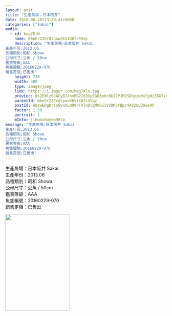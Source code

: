 ```yaml
---
layout: post
title: "生產魚場：日本阪井" 
date: 2016-06-26T23:20:41+0000 
categories: ["Sakai"] 
media:
  - id: keg7KlH
    name: N6nErZZErQtpowXkV1K0frXVqz
    description: "生產魚場;日本阪井 Sakai
生產年份;2013.06
品種類別;昭和 Showa
公母尺寸;公魚 / 50cm
鑑賞等級;AAA
魚隻編號;20160229-070
銷售定價;已售出"   
    height: 720
    width: 480
    type: image/jpeg
    link: https://i.imgur.com/keg7KlH.jpg
    prevLoc: 0k2EWlzGoACyBJJnvMG2I63VpEG63mhr8kJ9PJM2S6Xyzw0n7pHzZBX7z4z5cmL4qLOJJliqxL27vBpqiW1LqAknKzio34E3N6NlUEgE0RVJLJiKvm80rkPofDPY0r55VpSlZ31V1xPXS8Yg8kkE9MSG7OZEQ1GXuA1wp5xxOMhKl17LQ44xFL2gVKLY89UYRVNE692Qh7l7G72B4oSvyoq1RomRFml2LJgzYwc6YRrWnEpMimNPoW4PROcgRwrQwqnB
    parentId: N6nErZZErQtpowXkV1K0frXVqz
    postId: W9zwEDgOrzs8ywXLm09rFXlnDvqMnOS31VDM3YBpc4A92oLDOws0P
    factor: 1.50
    portrait: 1
    mInfo: jlHwUuHuykw9Rtp
message: "生產魚場;日本阪井 Sakai  
生產年份;2013.06  
品種類別;昭和 Showa  
公母尺寸;公魚 / 50cm  
鑑賞等級;AAA  
魚隻編號;20160229-070  
銷售定價;已售出"
---
```


生產魚場：日本阪井 Sakai  
生產年份：2013.06  
品種類別：昭和 Showa  
公母尺寸：公魚 / 50cm  
鑑賞等級：AAA  
魚隻編號：20160229-070  
銷售定價：已售出


[//]: #media:  
<a href="https://i.imgur.com/keg7KlH.jpg"><img src="https://i.imgur.com/keg7KlH.jpg" height="300" width="200" /></a> 
 
